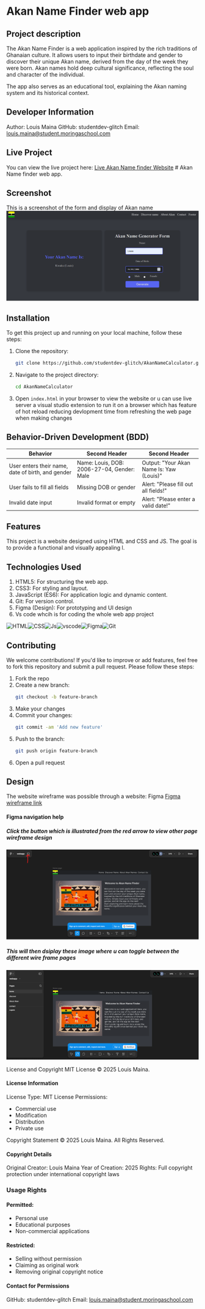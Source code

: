 # Akan Name Finder web app
## Project description
The Akan Name Finder is a web application inspired by the rich traditions of Ghanaian culture. It allows users to input their birthdate and gender to discover their unique Akan name, derived from the day of the week they were born. Akan names hold deep cultural significance, reflecting the soul and character of the individual.

The app also serves as an educational tool, explaining the Akan naming system and its historical context.
## Developer Information
Author: Louis Maina
GitHub: studentdev-glitch
Email: louis.maina@student.moringaschool.com

## Live Project
You can view the live project here: [Live Akan Name finder Website](https://studentdev-glitch.github.io/AkanNameCalculator/#footer) # Akan Name finder web app.

## Screenshot
This is a screenshot of the form and display of Akan name
![App Screenshot](./assets/akan-page.png)

## Installation
To get this project up and running on your local machine, follow these steps:

1. Clone the repository:
    ```sh
    git clone https://github.com/studentdev-glitch/AkanNameCalculator.git
    ```
2. Navigate to the project directory:
    ```sh
    cd AkanNameCalculator
    ```
3. Open `index.html` in your browser to view the website or u can use live server a visual studio extension to run it on a browser which has feature of hot reload reducing devlopment time from refreshing the web page when making changes

## Behavior-Driven Development (BDD)
| Behavior                                          | Second Header                               | Second Header |
| ------------------------------------------------- | --------------------------------------------| ------------- |
| User enters their name, date of birth, and gender | Name: Louis, DOB: 2006-27-04, Gender: Male  | Output: "Your Akan Name Is: Yaw (Louis)"    |
| User fails to fill all fields                     | Missing DOB or gender                       | Alert: "Please fill out all fields!"   |
| Invalid date input                                | Invalid format or empty                     | Alert: "Please enter a valid date!" |

## Features
This project is a website designed using HTML and CSS and JS. The goal is to provide a functional and visually appealing l.

## Technologies Used
1. HTML5: For structuring the web app.
2. CSS3: For styling and layout.
3. JavaScript (ES6): For application logic and dynamic content.
4. Git: For version control.
5. Figma (Design): For prototyping and UI design
6. Vs code whcih is for coding the whole web app project


![HTML](https://img.shields.io/badge/HTML5-E34F26?style=for-the-badge&logo=html5&logoColor=white)![CSS](https://img.shields.io/badge/CSS3-1572B6?style=for-the-badge&logo=css3&logoColor=white)![Js](https://img.shields.io/badge/JavaScript-323330?style=for-the-badge&logo=javascript&logoColor=F7DF1E)![vscode](https://img.shields.io/badge/VSCode-0078D4?style=for-the-badge&logo=visual%20studio%20code&logoColor=white)![Figma](https://img.shields.io/badge/Figma-black?style=for-the-badge&logo=figma&logoColor=white)![Git](https://img.shields.io/badge/Git-black?style=for-the-badge&logo=git&logoColor=white)



## Contributing
We welcome contributions! If you'd like to improve or add features, feel free to fork this repository and submit a pull request. Please follow these steps:

1. Fork the repo
2. Create a new branch:
    ```sh
    git checkout -b feature-branch
    ```
3. Make your changes
4. Commit your changes:
    ```sh
    git commit -am 'Add new feature'
    ```
5. Push to the branch:
    ```sh
    git push origin feature-branch
    ```
6. Open a pull request

## Design
The website wireframe was possible through a website: Figma
[Figma wireframe link](https://www.figma.com/design/Bnq8l5R6rx8IR11NKAYWfT/webapp?node-id=0-1&p=f)
#### Figma navigation help
##### Click the button which is illustrated from the red arrow to view other page wireframe design
![Alt text](./assets/figma-help.png)
##### This will then dsiplay these image where u can toggle between the different wire frame pages 
![Alt text](./assets/image.png)

License and Copyright
MIT License
© 2025 Louis Maina.

#### License Information
License Type: MIT License
Permissions:
- Commercial use
- Modification
- Distribution
- Private use

Copyright Statement
© 2025 Louis Maina. All Rights Reserved.

#### Copyright Details

Original Creator: Louis Maina
Year of Creation: 2025
Rights: Full copyright protection under international copyright laws

### Usage Rights

#### Permitted:
- Personal use
- Educational purposes
- Non-commercial applications

#### Restricted:
- Selling without permission
- Claiming as original work
- Removing original copyright notice

#### Contact for Permissions
GitHub: studentdev-glitch
Email: louis.maina@student.moringaschool.com

